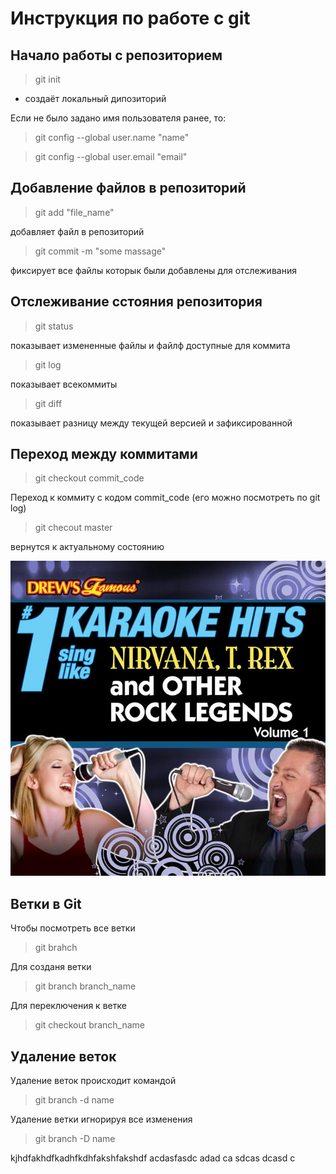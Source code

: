 # Инструкция по работе с git

## Начало работы с репозиторием
> git init

* создаёт локальный дипозиторий

Если не было задано имя пользователя ранее, то:
> git config --global user.name "name"

> git config --global user.email "email" 

## Добавление файлов в репозиторий

> git add "file_name"

добавляет файл в репозиторий

> git commit -m "some massage"

фиксирует все файлы которык были добавлены для отслеживания

## Отслеживание сстояния репозитория

> git status

показывает измененные файлы и файлф доступные для коммита

> git log

показывает всекоммиты

> git diff

показывает разницу между текущей версией и зафиксированной

## Переход между коммитами

> git checkout commit_code

Переход к коммиту с кодом commit_code (его можно посмотреть по git log)

> git checout master

вернутся к актуальному состоянию

![error](AlbumArt_{B5020207-474E-4720-F17C-EA238BAB1500}_Large.jpg)


## Ветки в Git
Чтобы посмотреть все ветки
> git brahch

Для созданя ветки
> git branch branch_name

Для переключения к ветке
> git checkout branch_name

## Удаление веток
Удаление веток происходит командой

> git branch -d name

Удаление ветки игнорируя все изменения
> git branch -D name


kjhdfakhdfkadhfkdhfakshfakshdf
acdasfasdc
adad
ca
sdcas
dcasd
c   